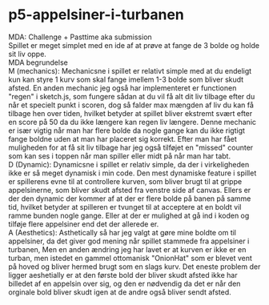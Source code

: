 # p5-appelsiner-i-turbanen
MDA:
Challenge + Pasttime aka submission
<br>
Spillet er meget simplet med en ide af at prøve at fange de 3 bolde og holde sit liv oppe.
<br>
MDA begrundelse
<br>
M (mechanics): Mechanicsne i spillet er relativt simple med at du endeligt kun kan styre 1 kurv som skal fange imellem 1-3 bolde som bliver skudt afsted. En anden mechanic jeg også har implementeret er functionen "regen" i sketch.js, som fungere sådan at du vil få alt dit liv tilbage efter du når et specielt punkt i scoren, dog så falder max mængden af liv du kan få tilbage hen over tiden, hvilket betyder at spillet bliver ekstremt svært efter en score på 50 da du ikke længere kan regen liv længere. Denne mechanic er især vigtig når man har flere bolde da nogle gange kan du ikke rigtigt fange boldne uden at man har placeret sig korrekt. Efter man har fået muligheden for at få sit liv tilbage har jeg også tilføjet en "missed" counter som kan ses i toppen når man spiller eller midt på når man har tabt.
<br>
D (Dynamic): Dynamicsne i spillet er relativ simple, da der i virkeligheden ikke er så meget dynamisk i min code. Den mest dynamiske feature i spillet er spillerens evne til at controllere kurven, som bliver brugt til at grippe appelsinerne, som bliver skudt afsted fra venstre side af canvas. Ellers er der den dynamic der kommer af at der er flere bolde på banen på samme tid, hvilket betyder at spilleren er tvunget til at acceptere at en boldt vil ramme bunden nogle gange. Eller at der er mulighed at gå ind i koden og tilføje flere appelsiner end det der allerede er.
<br>
A (Aesthetics): Asthetically så har jeg valgt at gøre mine boldte om til appelsiner, da det giver god mening når spillet stammede fra appelsiner i turbanen, Men en anden ændring jeg har lavet er at kurven er ikke er en turban, men istedet en gammel ottomanisk "OnionHat" som er blevet vent på hoved og bliver hermed brugt som en slags kurv. Det eneste problem der ligger aeshetially er at den første bold der bliver skudt afsted ikke har billedet af en appelsin over sig, og den er nødvendig da det er når den orginale bold bliver skudt igen at de andre også bliver sendt afsted. 

